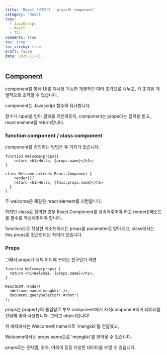 ```yaml
---
title: 'React 시작하기 - props와 component'
category: 'React'
tags:
  - JavaScript
  - React
  - TIL
comments: true
toc: true
toc_sticky: true
draft: false
date: 2020-11-01
---
```


## Component

component를 통해 UI를 재사용 가능한 개별적인 여러 조각으로 나누고, 각 조각을 개별적으로 조작할 수 있습니다.

component는 Javascript 함수와 유사합니다.

함수가 input을 받아 결과를 리턴하듯이, component는 props라는 입력을 받고, react element를 return합니다.

### function component / class component

component를 정의하는 방법은 두 가지가 있습니다.

```react
function Welcome(props){
	return <h1>Hello, {props.name}</h1>;
}

class Welcome extends React.Component {
	render(){
    return <h1>Hello, {this.props.name}</h1>
  }
}
```

두 welcome은 똑같은 react element를 리턴합니다.

하지만 class로 정의한 경우 React.Component를 상속해주어야 하고 render()메소드를 필수로 작성해주어야 합니다.

function으로 작성한 메소드에서는 props를 parameter로 받아오고, class에서는 this.props로 접근한다는 차이가 있습니다.

### Props

그래서 props가 대체 어디에 쓰이는 친구인가 하면

```react
function Welcome(props) {
  return <h1>Welcome, {props.name}</h1>;
}

ReactDOM.render(
  <Welcome name='mengkki' />,
  document.querySelector('#root')
);
```

props는 property의 줄임말로 부모 component에서 자식component에게 데이터를 전달해 줄때 사용합니다. 그리고 object입니다!

위 예제에서는 Welcome에 name으로 'mengkki'를 전달했고,

Welcome에서는 props.name으로 'mengkki'를 받아올 수 있습니다.

props로는 문자열, 숫자, 어레이 등등 다양한 데이터를 보낼 수 있습니다.
